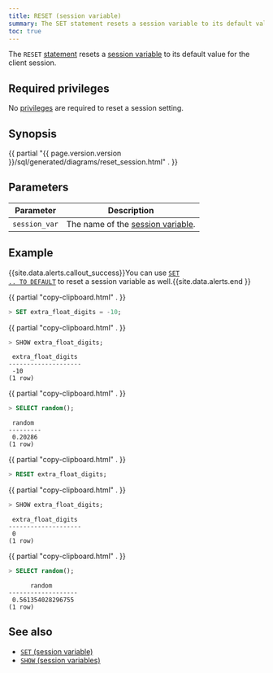 ```yaml
---
title: RESET (session variable)
summary: The SET statement resets a session variable to its default value.
toc: true
---
```


The `RESET` [statement](sql-statements.html) resets a [session variable](set-vars.html) to its default value for the client session.


## Required privileges

No [privileges](authorization.html#assign-privileges) are required to reset a session setting.

## Synopsis

<section>{{ partial "{{ page.version.version }}/sql/generated/diagrams/reset_session.html" . }}</section>

## Parameters

 Parameter | Description
-----------|-------------
 `session_var` | The name of the [session variable](set-vars.html#supported-variables).

## Example

{{site.data.alerts.callout_success}}You can use <a href="set-vars.html#reset-a-variable-to-its-default-value"><code>SET .. TO DEFAULT</code></a> to reset a session variable as well.{{site.data.alerts.end }}

{{ partial "copy-clipboard.html" . }}
~~~ sql
> SET extra_float_digits = -10;
~~~

{{ partial "copy-clipboard.html" . }}
~~~ sql
> SHOW extra_float_digits;
~~~

~~~
 extra_float_digits
--------------------
 -10
(1 row)
~~~

{{ partial "copy-clipboard.html" . }}
~~~ sql
> SELECT random();
~~~

~~~
 random
---------
 0.20286
(1 row)
~~~

{{ partial "copy-clipboard.html" . }}
~~~ sql
> RESET extra_float_digits;
~~~

{{ partial "copy-clipboard.html" . }}
~~~ sql
> SHOW extra_float_digits;
~~~

~~~
 extra_float_digits
--------------------
 0
(1 row)
~~~

{{ partial "copy-clipboard.html" . }}
~~~ sql
> SELECT random();
~~~

~~~
      random
-------------------
 0.561354028296755
(1 row)
~~~

## See also

- [`SET` (session variable)](set-vars.html)
- [`SHOW` (session variables)](show-vars.html)
